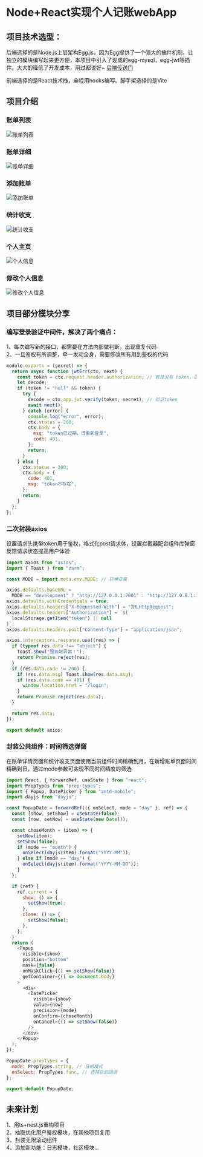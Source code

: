 # Node+React实现个人记账webApp
## 项目技术选型：
后端选择的是Node.js上层架构Egg.js，因为Egg提供了一个强大的插件机制，让独立的模块编写起来更方便，本项目中引入了现成的egg-mysql，egg-jwt等插件。大大的降低了开发成本，用过都说好~   [后端传送门](https://github.com/YMnotafraid/acount-server)

前端选择的是React技术栈，全程用hooks编写。脚手架选择的是Vite
## 项目介绍
### 账单列表
![账单列表](https://raw.githubusercontent.com/YMnotafraid/keepAccounting/master/img/%E5%BE%AE%E4%BF%A1%E5%9B%BE%E7%89%87_20230301135418.png)
### 账单详细
![账单详细](https://raw.githubusercontent.com/YMnotafraid/keepAccounting/master/img/%E5%BE%AE%E4%BF%A1%E5%9B%BE%E7%89%87_202303011354181.png)
### 添加账单
![添加账单](https://raw.githubusercontent.com/YMnotafraid/keepAccounting/master/img/%E5%BE%AE%E4%BF%A1%E5%9B%BE%E7%89%87_202303011354182.png)
### 统计收支
![统计收支](https://raw.githubusercontent.com/YMnotafraid/keepAccounting/master/img/%E5%BE%AE%E4%BF%A1%E5%9B%BE%E7%89%87_202303011354183.png)
### 个人主页
![个人信息](https://raw.githubusercontent.com/YMnotafraid/keepAccounting/master/img/%E5%BE%AE%E4%BF%A1%E5%9B%BE%E7%89%87_202303011354184.png)
### 修改个人信息
![修改个人信息](https://raw.githubusercontent.com/YMnotafraid/keepAccounting/master/img/%E5%BE%AE%E4%BF%A1%E5%9B%BE%E7%89%87_202303011354185.png)
## 项目部分模块分享
### 编写登录验证中间件，解决了两个痛点：
1、每次编写新的接口，都需要在方法内部做判断，出现重复代码   
2、一旦鉴权有所调整，牵一发动全身，需要修改所有用到鉴权的代码
```javascript
module.exports = (secret) => {
  return async function jwtErr(ctx, next) {
    const token = ctx.request.header.authorization; // 若是没有 token，返回的是 null 字符串
    let decode;
    if (token != "null" && token) {
      try {
        decode = ctx.app.jwt.verify(token, secret); // 验证token
        await next();
      } catch (error) {
        console.log("error", error);
        ctx.status = 200;
        ctx.body = {
          msg: "token已过期，请重新登录",
          code: 401,
        };
        return;
      }
    } else {
      ctx.status = 200;
      ctx.body = {
        code: 401,
        msg: "token不存在",
      };
      return;
    }
  };
};

```
### 二次封装axios
设置请求头携带token用于鉴权，格式化post请求体，设置拦截器配合组件库弹窗反馈请求状态提高用户体验
```javascript
import axios from "axios";
import { Toast } from "zarm";

const MODE = import.meta.env.MODE; // 环境变量

axios.defaults.baseURL =
  MODE == "development" ? "http://127.0.0.1:7001" : "http://127.0.0.1:7001";
axios.defaults.withCredentials = true;
axios.defaults.headers["X-Requested-With"] = "XMLHttpRequest";
axios.defaults.headers["Authorization"] = `${
  localStorage.getItem("token") || null
}`;
axios.defaults.headers.post["Content-Type"] = "application/json";

axios.interceptors.response.use((res) => {
  if (typeof res.data !== "object") {
    Toast.show("服务端异常！");
    return Promise.reject(res);
  }
  if (res.data.code != 200) {
    if (res.data.msg) Toast.show(res.data.msg);
    if (res.data.code == 401) {
      window.location.href = "/login";
    }
    return Promise.reject(res.data);
  }

  return res.data;
});

export default axios;

```
### 封装公共组件：时间筛选弹窗
在账单详情页面和统计收支页面使用当前组件时间精确到月，在新增账单页面时间精确到日，通过mode参数可实现不同时间精度的筛选
```javascript
import React, { forwardRef, useState } from "react";
import PropTypes from "prop-types";
import { Popup, DatePicker } from "antd-mobile";
import dayjs from "dayjs";

const PopupDate = forwardRef(({ onSelect, mode = "day" }, ref) => {
  const [show, setShow] = useState(false);
  const [now, setNow] = useState(new Date());

  const choseMonth = (item) => {
    setNow(item);
    setShow(false);
    if (mode == "month") {
      onSelect(dayjs(item).format("YYYY-MM"));
    } else if (mode == "day") {
      onSelect(dayjs(item).format("YYYY-MM-DD"));
    }
  };

  if (ref) {
    ref.current = {
      show: () => {
        setShow(true);
      },
      close: () => {
        setShow(false);
      },
    };
  }
  return (
    <Popup
      visible={show}
      position="bottom"
      mask={false}
      onMaskClick={() => setShow(false)}
      getContainer={() => document.body}
    >
      <div>
        <DatePicker
          visible={show}
          value={now}
          precision={mode}
          onConfirm={choseMonth}
          onCancel={() => setShow(false)}
        />
      </div>
    </Popup>
  );
});

PopupDate.propTypes = {
  mode: PropTypes.string, // 日期模式
  onSelect: PropTypes.func, // 选择后的回调
};

export default PopupDate;

```
## 未来计划
1、用ts+nest.js重构项目   
2、抽取优化用户鉴权模块，在其他项目复用   
3、封装无限滚动组件   
4、添加新功能：日志模块，社区模块...

